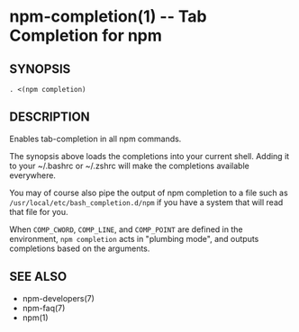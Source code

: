 npm-completion(1) -- Tab Completion for npm
===========================================










































































<extoc></extoc>

## SYNOPSIS

    . <(npm completion)

## DESCRIPTION

Enables tab-completion in all npm commands.

The synopsis above
loads the completions into your current shell.  Adding it to
your ~/.bashrc or ~/.zshrc will make the completions available
everywhere.

You may of course also pipe the output of npm completion to a file
such as `/usr/local/etc/bash_completion.d/npm` if you have a system
that will read that file for you.

When `COMP_CWORD`, `COMP_LINE`, and `COMP_POINT` are defined in the
environment, `npm completion` acts in "plumbing mode", and outputs
completions based on the arguments.

## SEE ALSO

* npm-developers(7)
* npm-faq(7)
* npm(1)
